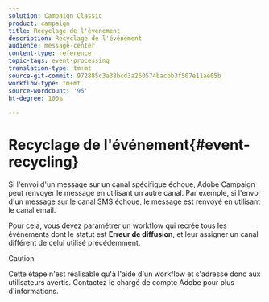 ```yaml
---
solution: Campaign Classic
product: campaign
title: Recyclage de l'événement
description: Recyclage de l'événement
audience: message-center
content-type: reference
topic-tags: event-processing
translation-type: tm+mt
source-git-commit: 972885c3a38bcd3a260574bacbb3f507e11ae05b
workflow-type: tm+mt
source-wordcount: '95'
ht-degree: 100%

---
```



# Recyclage de l&#39;événement{#event-recycling}

Si l&#39;envoi d&#39;un message sur un canal spécifique échoue, Adobe Campaign peut renvoyer le message en utilisant un autre canal. Par exemple, si l&#39;envoi d&#39;un message sur le canal SMS échoue, le message est renvoyé en utilisant le canal email.

Pour cela, vous devez paramétrer un workflow qui recrée tous les événements dont le statut est **Erreur de diffusion**, et leur assigner un canal différent de celui utilisé précédemment.

>[!CAUTION]
>
>Cette étape n&#39;est réalisable qu&#39;à l&#39;aide d&#39;un workflow et s&#39;adresse donc aux utilisateurs avertis. Contactez le chargé de compte Adobe pour plus d&#39;informations.

